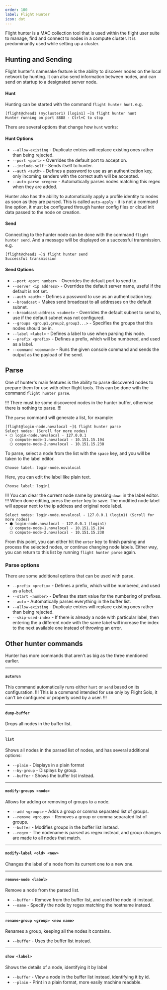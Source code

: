 ```yaml
---
order: 100
label: Flight Hunter
icon: dot
---
```


Flight hunter is a MAC collection tool that is used within the flight user suite to manage, find and connect to nodes in a compute cluster. It is predominantly used while setting up a cluster.


## Hunting and Sending

Flight hunter's namesake feature is the ability to discover nodes on the local network by hunting. It can also send information  between nodes, and can send on startup to a designated server node.

#### Hunt

Hunting can be started with the command `flight hunter hunt`. e.g.
```
[flight@chead1 (mycluster1) [login1] ~]$ flight hunter hunt
Hunter running on port 8888 - Ctrl+C to stop
```

There are several options that change how `hunt` works:

#### Hunt Options
- `--allow-existing` - Duplicate entries will replace existing ones rather than being rejected.
- `--port <port>` - Overrides the default port to accept on.
- `--include-self` - Sends itself to hunter.
- `--auth <auth>` - Defines a password to use as an authentication key, only incoming senders with the correct auth will be accepted.
- `--auto-parse <regex>` - Automatically parses nodes matching this regex when they are added.

Hunter also has the ability to automatically apply a profile identity to nodes as soon as they are parsed. This is called `auto-apply` - it is not a command line option, it must be configured through hunter config files or cloud init data passed to the node on creation.

#### Send

Connecting to the hunter node can be done with the command `flight hunter send`. And a message will be displayed on a successful transmission. e.g.
```
[flight@chead1 ~]$ flight hunter send
Successful transmission
```

#### Send Options
- `--port <port number>` - Overrides the default port to send to.
- `--server <ip address>` - Overrides the default server name, useful if the default is not set.
- `--auth <auth>` - Defines a password to use as an authentication key.
- `--broadcast` - Makes send broadcast to all addresses on the default subnet.
- `--broadcast-address <subnet>` - Overrides the default subnet to send to, use if the default subnet was not configured.
- `--groups <group1,group2,group3...>` - Specifies the groups that this nodes should be in.
- `--label <label>` - Defines a label to use when parsing this node.
- `--prefix <prefix>` - Defines a prefix, which will be numbered, and used as a label.
- `--command <command>` - Runs the given console command and sends the output as the payload of the send.


## Parse

One of hunter's main features is the ability to parse discovered nodes to prepare them for use with other flight tools. This can be done with the command `flight hunter parse`.

!!!
There must be some discovered nodes in the hunter buffer, otherwise there is nothing to parse.
!!!

The `parse` command will generate a list, for example:
```
[flight@login-node.novalocal ~]$ flight hunter parse
Select nodes: (Scroll for more nodes)
‣ ⬡ login-node.novalocal - 127.0.0.1
  ⬡ compute-node-1.novalocal - 10.151.15.194
  ⬡ compute-node-2.novalocal - 10.151.15.238
```
To parse, select a node from the list with the `space` key, and you will be taken to the label editor.

```
Choose label: login-node.novalocal
```
Here, you can edit the label like plain text.
```
Choose label: login1
```
!!!
You can clear the current node name by pressing `down` in the label editor.
!!!
When done editing, press the `enter` key to save. The modified node label will appear next to the ip address and original node label.
```
Select nodes: login-node.novalocal - 127.0.0.1 (login1) (Scroll for more nodes)
‣ ⬢ login-node.novalocal - 127.0.0.1 (login1)
  ⬡ compute-node-1.novalocal - 10.151.15.194
  ⬡ compute-node-2.novalocal - 10.151.15.238
```
From this point, you can either hit the `enter` key to finish parsing and process the selected nodes, or continue changing node labels. Either way, you can return to this list by running `flight hunter parse` again. 

### Parse options

There are some additional options that can be used with parse.

- `--prefix <prefix>` - Defines a prefix, which will be numbered, and used as a label.
- `--start <number>` - Defines the start value for the numbering of prefixes.
- `--auto` - Automatically parses everything in the buffer list.
- `--allow-existing` - Duplicate entries will replace existing ones rather than being rejected.
- `--skip-used-index` - If there is already a node with particular label, then entering the a different node with the same label will increase the index to the next available one instead of throwing an error.


## Other hunter commands

Hunter has more commands that aren't as big as the three mentioned earlier.

---

#### `autorun`

This command automatically runs either `hunt` or `send` based on its configuration.
!!!
This is a command intended for use only by Flight Solo, it can't be configured or properly used by a user.
!!!

---

#### `dump-buffer`

Drops all nodes in the buffer list.

---

#### `list`

Shows all nodes in the parsed list of nodes, and has several additional options:
- `--plain` - Displays in a plain format
- `--by-group` - Displays by group.
- `--buffer` - Shows the buffer list instead.

---

#### `modify-groups <node>`

Allows for adding or removing of groups to a node.
- `--add <groups>` - Adds a group or comma separated list of groups.
- `--remove <groups>` - Removes a group or comma separated list of groups.
- `--buffer` - Modifies groups in the buffer list instead.
- `--regex` - The nodename is parsed as regex instead, and group changes are made to all nodes that match.

---

#### `modify-label <old> <new>`

 Changes the label of a node from its current one to a new one.

---

#### `remove-node <label>`

Remove a node from the parsed list.
- `--buffer` - Remove from the buffer list, and used the node id instead.
- `--name` - Specify the node by regex matching the hostname instead.

---

#### `rename-group <group> <new name>`

Renames a group, keeping all the nodes it contains.
- `--buffer` - Uses the buffer list instead.

---

#### `show <label>`
Shows the details of a node, identifying it by label
- `--buffer` - View a node in the buffer list instead, identifying it by id.
- `--plain` - Print in a plain format, more easily machine readable.